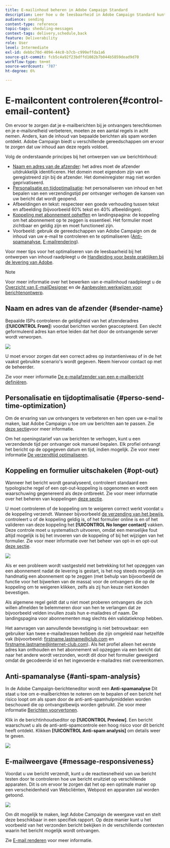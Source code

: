 ```yaml
---
title: E-mailinhoud beheren in Adobe Campaign Standard
description: Leer hoe u de leesbaarheid in Adobe Campaign Standard kunt verbeteren tijdens het bewerken van uw e-mailinhoud.
audience: sending
content-type: reference
topic-tags: sheduling-messages
context-tags: delivery,schedule,back
feature: Deliverability
role: User
level: Intermediate
exl-id: debbc70d-4094-44c0-b7cb-c999effda1a6
source-git-commit: fcb5c4a92f23bdffd1082b7b044b5859dead9d70
workflow-type: tm+mt
source-wordcount: '787'
ht-degree: 6%

---
```


# E-mailcontent controleren{#control-email-content}

<!--TO KEEP because specific to Campaign-->

Om ervoor te zorgen dat je e-mailberichten bij je ontvangers terechtkomen en je e-mailsnelheid verbeteren, moeten ze een aantal regels in acht nemen. Anders, kan de inhoud van bepaalde berichten als spam worden ontdekt. Adobe Campaign biedt u verschillende gereedschappen om ervoor te zorgen dat uw inhoud aan deze regels voldoet.

Volg de onderstaande principes bij het ontwerpen van uw berichtinhoud:

* [Naam en adres van de afzender](#sender-name): het adres moet de afzender uitdrukkelijk identificeren. Het domein moet eigendom zijn van en geregistreerd zijn bij de afzender. Het domeinregister mag niet worden geprivatiseerd.
  <!--**Subject**: Avoid excessive capitalization and punctuation, and words that are frequently used by spammers ("Win", "Free", etc.).-->
* [Personalisatie en tijdoptimalisatie](#perso-send-time-optimization): het personaliseren van inhoud en het bepalen van een verzendingstijd per ontvanger verhogen de kansen van uw bericht dat wordt geopend.
* Afbeeldingen en tekst: respecteer een goede verhouding tussen tekst en afbeelding (bijvoorbeeld 60% tekst en 40% afbeeldingen).
* [Koppeling met abonnement opheffen](#opt-out) en landingspagina: de koppeling om het abonnement op te zeggen is essentieel. Het formulier moet zichtbaar en geldig zijn en moet functioneel zijn.
* Voorbeeld: gebruik de gereedschappen van Adobe Campaign om de inhoud van uw e-mail te controleren en te optimaliseren ([Anti-spamanalyse](#anti-spam-analysis), [E-mailrendering](#message-responsiveness)).

Voor meer tips voor het optimaliseren van de leesbaarheid bij het ontwerpen van inhoud raadpleegt u de [Handleiding voor beste praktijken bij de levering van Adobe](https://experienceleague.adobe.com/docs/deliverability-learn/deliverability-best-practice-guide/content-best-practices-for-optimal-delivery.html).

>[!NOTE]
>
>Voor meer informatie over het bewerken van e-mailinhoud raadpleegt u de [Overzicht van E-mailDesigner](../../designing/using/designing-content-in-adobe-campaign.md) en de [Aanbevolen werkwijzen voor berichtenontwerp](../../designing/using/designing-content-in-adobe-campaign.md#content-design-best-practices).

## Naam en adres van de afzender {#sender-name}

Bepaalde ISPs controleren de geldigheid van het afzenderadres (**[!UICONTROL From]**) voordat berichten worden geaccepteerd. Een slecht geformuleerd adres kan ertoe leiden dat het door de ontvangende server wordt verworpen.

![](assets/delivery_content_edition16.png)

U moet ervoor zorgen dat een correct adres op instantieniveau of in de het vaakst gebruikte scenario&#39;s wordt gegeven. Neem hiervoor contact op met de beheerder.

Zie voor meer informatie [De e-mailafzender van een e-mailbericht definiëren](../../designing/using/subject-line.md#email-sender).

## Personalisatie en tijdoptimalisatie {#perso-send-time-optimization}

Om de ervaring van uw ontvangers te verbeteren en hen open uw e-mail te maken, laat Adobe Campaign u toe om uw berichten aan te passen. Zie [deze sectie](../../designing/using/personalization.md)voor meer informatie.

Om het openingstarief van uw berichten te verhogen, kunt u een verzendende tijd per ontvanger ook manueel bepalen. Elk profiel ontvangt het bericht op de opgegeven datum en tijd, indien mogelijk. Zie voor meer informatie [De verzendtijd optimaliseren](../../sending/using/optimizing-the-sending-time.md).

## Koppeling en formulier uitschakelen {#opt-out}

Wanneer het bericht wordt geanalyseerd, controleert standaard een typologische regel of een opt-out-koppeling is opgenomen en wordt een waarschuwing gegenereerd als deze ontbreekt. Zie voor meer informatie over het beheren van koppelingen [deze sectie](../../designing/using/links.md).

U moet controleren of de koppeling om te weigeren correct werkt voordat u de koppeling verzendt. Wanneer bijvoorbeeld [de verzending van het bewijs](../../sending/using/sending-proofs.md), controleert u of de koppeling geldig is, of het formulier online is en of het valideren van deze koppeling het **[!UICONTROL No longer contact]** vakken. Deze controle moet u systematisch uitvoeren, omdat een menselijke fout altijd mogelijk is bij het invoeren van de koppeling of bij het wijzigen van het formulier. Zie voor meer informatie over het beheer van opt-in en opt-out [deze sectie](../../audiences/using/managing-opt-in-and-opt-out-in-campaign.md).

![](assets/optin_landingpage_3.png)

Als er een probleem wordt vastgesteld met betrekking tot het opzeggen van een abonnement nadat de levering is gestart, is het nog steeds mogelijk om handmatig een abonnement op te zeggen (met behulp van bijvoorbeeld de functie voor het bijwerken van de massa) voor de ontvangers die op de koppeling om te weigeren klikken, zelfs als zij hun keuze niet konden bevestigen.

Als algemene regel geldt dat u niet moet proberen ontvangers die zich willen afmelden te belemmeren door van hen te verlangen dat ze bijvoorbeeld velden invullen zoals hun e-mailadres of naam. De landingspagina voor abonnementen mag slechts één validatieknop hebben.

Het aanvragen van aanvullende bevestiging is niet betrouwbaar: een gebruiker kan twee e-mailadressen hebben die zijn omgeleid naar hetzelfde vak (bijvoorbeeld: firstname.lastname@club.com en firstname.lastname@internet-club.com). Als het profiel alleen het eerste adres kan onthouden en het abonnement wil opzeggen via een bericht dat naar het andere wordt verzonden, wordt dit door het formulier geweigerd omdat de gecodeerde id en het ingevoerde e-mailadres niet overeenkomen.

## Anti-spamanalyse {#anti-spam-analysis}

In de Adobe Campaign-berichteneditor wordt een **Anti-spamanalyse** Dit staat u toe om e-mailberichten te noteren om te bepalen of een bericht het risico loopt om als spam door de anti-anti-spamhulpmiddelen worden beschouwd die op ontvangstbewijs worden gebruikt. Zie voor meer informatie [Berichten voorvertonen](../../sending/using/previewing-messages.md).

Klik in de berichtinhoudseditor op **[!UICONTROL Preview]**. Een bericht waarschuwt u als de anti-anti-spamcontrole een hoog risico voor dit bericht heeft ontdekt. Klikken **[!UICONTROL Anti-spam analysis]** om details weer te geven.

![](assets/sending_anti-spam_analysis.png)

## E-mailweergave {#message-responsiveness}

Voordat u uw bericht verzendt, kunt u de reactiesnelheid van uw bericht testen door te controleren hoe uw bericht eruitziet op verschillende apparaten. Dit is om ervoor te zorgen dat het op een optimale manier op een verscheidenheid van Webcliënten, Webpost en apparaten zal worden getoond.

![](assets/inbox_rendering_report_3.png)

Om dit mogelijk te maken, legt Adobe Campaign de weergave vast en stelt deze beschikbaar in een specifiek rapport. Op deze manier kunt u het voorbeeld van het verzonden bericht bekijken in de verschillende contexten waarin het bericht mogelijk wordt ontvangen.

Zie [E-mail renderen](../../sending/using/email-rendering.md) voor meer informatie.

